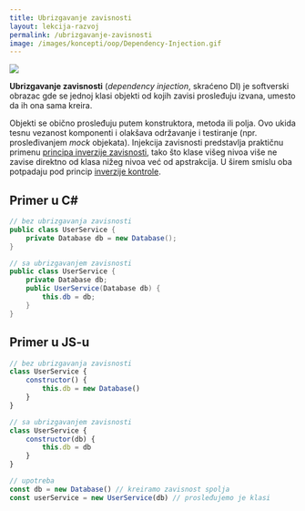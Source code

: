 ```yaml
---
title: Ubrizgavanje zavisnosti
layout: lekcija-razvoj
permalink: /ubrizgavanje-zavisnosti
image: /images/koncepti/oop/Dependency-Injection.gif
---
```


![]({{page.image}})

**Ubrizgavanje zavisnosti** (*dependency injection*, skraćeno DI) je softverski obrazac gde se jednoj klasi objekti od kojih zavisi prosleđuju izvana, umesto da ih ona sama kreira. 

Objekti se obično prosleđuju putem konstruktora, metoda ili polja. Ovo ukida tesnu vezanost komponenti i olakšava održavanje i testiranje (npr. prosleđivanjem *mock* objekata). Injekcija zavisnosti predstavlja praktičnu primenu [principa inverzije zavisnosti](/princip-inverzije-zavisnosti), tako što klase višeg nivoa više ne zavise direktno od klasa nižeg nivoa već od apstrakcija. U širem smislu oba potpadaju pod princip [inverzije kontrole](/inverzija-kontrole).

## Primer u C#

```cs
// bez ubrizgavanja zavisnosti
public class UserService {
    private Database db = new Database();
}

// sa ubrizgavanjem zavisnosti
public class UserService {
    private Database db;
    public UserService(Database db) {
        this.db = db;
    }
}
```

## Primer u JS-u

```js
// bez ubrizgavanja zavisnosti
class UserService {
    constructor() {
        this.db = new Database()
    }
}

// sa ubrizgavanjem zavisnosti
class UserService {
    constructor(db) {
        this.db = db
    }
}

// upotreba
const db = new Database() // kreiramo zavisnost spolja
const userService = new UserService(db) // prosleđujemo je klasi
```

